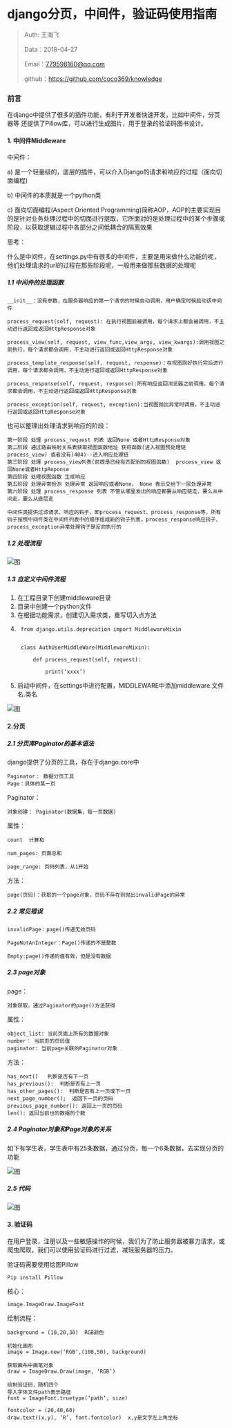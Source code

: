 
# django分页，中间件，验证码使用指南

>Auth: 王海飞
>
>Data：2018-04-27
>
>Email：779598160@qq.com
>
>github：https://github.com/coco369/knowledge 

### 前言
在django中提供了很多的插件功能，有利于开发者快速开发，比如中间件，分页器等
还提供了Pillow库，可以进行生成图片，用于登录的验证码图书设计。

#### 1. 中间件Middleware

中间件：

a) 是一个轻量级的，底层的插件，可以介入Django的请求和响应的过程（面向切面编程)

b) 中间件的本质就是一个python类

c) 面向切面编程(Aspect Oriented Programming)简称AOP，AOP的主要实现目的是针对业务处理过程中的切面进行提取，它所面对的是处理过程中的某个步骤或阶段，以获取逻辑过程中各部分之间低耦合的隔离效果


思考：

什么是中间件，在settings.py中有很多的中间件，主要是用来做什么功能的呢，他们处理请求的url的过程在那些阶段呢，一般用来做那些数据的处理呢

##### 1.1 中间件的处理函数

	__init__：没有参数，在服务器响应的第一个请求的时候自动调用，用户确定时候启动该中间件
	
	process_request(self, request): 在执行视图前被调用，每个请求上都会被调用，不主动进行返回或返回HttpResponse对象
	
	process_view(self, request, view_func,view_args, view_kwargs):调用视图之前执行，每个请求都会调用，不主动进行返回或返回HttpResponse对象
	
	process_template_response(self, request, response)：在视图刚好执行完后进行调用，每个请求都会调用，不主动进行返回或返回HttpResponse对象
	
	process_response(self, request, response):所有响应返回浏览器之前调用，每个请求都会调用，不主动进行返回或返回HttpResponse对象
	
	process_exception(self, request, exception):当视图抛出异常时调用，不主动进行返回或返回HttpResponse对象

也可以整理出处理请求到响应的阶段：

	第一阶段 处理 process_request 列表 返回None 或者HttpResponse对象
	第二阶段 通过路由映射关系表获取视图函数地址 获得函数(进入视图预处理链process_view) 或者没有(404)--进入响应处理链
	第三阶段 处理 process_view列表(前提是已经有匹配到的视图函数)  process_view 返回None或者HttpReponse
	第四阶段 处理视图函数 生成响应
	第五阶段 处理异常检测 处理异常 返回响应或者None， None 表示交给下一层处理异常
	第六阶段 处理 process_response 列表 不管从哪里发出的响应都要从响应链走，要么从中间走，要么从底层走
	
	中间件类提供过滤请求、响应的钩子，即process_request、process_response等，所有钩子按照中间件类在中间件列表中的顺序组成新的钩子列表，process_response响应钩子、process_exception异常处理钩子是反向执行的
##### 1.2 处理流程

![图](images/django_middleware_liucheng.png)

##### 1.3 自定义中间件流程

1. 在工程目录下创建middleware目录
2. 目录中创建一个python文件
4. 在根据功能需求，创建切入需求类，重写切入点方法
5. 
		from django.utils.deprecation import MiddlewareMixin


        class AuthUserMiddleWare(MiddlewareMixin):

            def process_request(self, request):

            	print(‘xxxx’)


5. 启动中间件，在settings中进行配置，MIDDLEWARE中添加middleware.文件名.类名

![图](images/django_middleware_user_auth.png)


#### 2.分页

##### 2.1 分页库Paginator的基本语法

django提供了分页的工具，存在于django.core中

	Paginator： 数据分页工具
	Page：具体的某一页

Paginator：

	对象创建： Paginator(数据集，每一页数据)

属性：

	count  计算和

	num_pages: 页面总和

	page_range: 页码列表，从1开始

方法：

	page(页码)：获取的一个page对象，页码不存在则抛出invalidPage的异常


##### 2.2 常见错误

	invalidPage：page()传递无效页码
	
	PageNotAnInteger：Page()传递的不是整数
	
	Empty:page()传递的值有效，但是没有数据


##### 2.3 page对象

page：

	对象获取，通过Paginator的page()方法获得

属性：

	object_list: 当前页面上所有的数据对象
	number： 当前页的页码值
	paginator: 当前page关联的Paginator对象

方法：

	has_next()   判断是否有下一页
	has_previous():  判断是否有上一页
	has_other_pages():  判断是否有上一页或下一页
	next_page_number();  返回下一页的页码
	previous_page_number(): 返回上一页的页码
	len(): 返回当前也的数据的个数

##### 2.4 Paginator对象和Page对象的关系

如下有学生表，学生表中有25条数据，通过分页，每一个6条数据，去实现分页的功能

 ![图](images/django_paginator.png)

##### 2.5 代码

![图](images/django_paginator_daima.png)



#### 3. 验证码

在用户登录，注册以及一些敏感操作的时候，我们为了防止服务器被暴力请求，或爬虫爬取，我们可以使用验证码进行过滤，减轻服务器的压力。

验证码需要使用绘图Pillow

	Pip install Pillow
核心：

	image.ImageDraw.ImageFont

绘制流程：

	background = (10,20,30)  RGB颜色

	初始化画布 
	image = Image.new(‘RGB’,(100,50), background)

	获取画布中画笔对象
	draw = ImageDraw.Draw(image, ‘RGB’)

	绘制验证码，随机四个
	导入字体文件path表示路径
	font = ImageFont.truetype(‘path’, size)

	fontcolor = (20,40,60)
	draw.text((x,y), ‘R’, font.fontcolor)  x,y是文字左上角坐标

